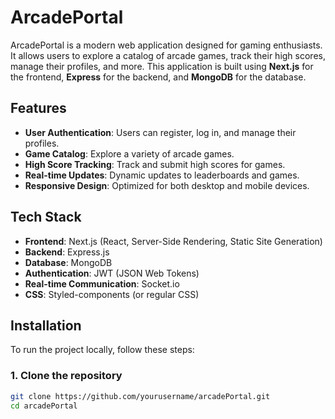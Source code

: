 # ArcadePortal

ArcadePortal is a modern web application designed for gaming enthusiasts. It allows users to explore a catalog of arcade games, track their high scores, manage their profiles, and more. This application is built using **Next.js** for the frontend, **Express** for the backend, and **MongoDB** for the database.

## Features

- **User Authentication**: Users can register, log in, and manage their profiles.
- **Game Catalog**: Explore a variety of arcade games.
- **High Score Tracking**: Track and submit high scores for games.
- **Real-time Updates**: Dynamic updates to leaderboards and games.
- **Responsive Design**: Optimized for both desktop and mobile devices.

## Tech Stack

- **Frontend**: Next.js (React, Server-Side Rendering, Static Site Generation)
- **Backend**: Express.js
- **Database**: MongoDB
- **Authentication**: JWT (JSON Web Tokens)
- **Real-time Communication**: Socket.io
- **CSS**: Styled-components (or regular CSS)

## Installation

To run the project locally, follow these steps:

### 1. Clone the repository

```bash
git clone https://github.com/yourusername/arcadePortal.git
cd arcadePortal
